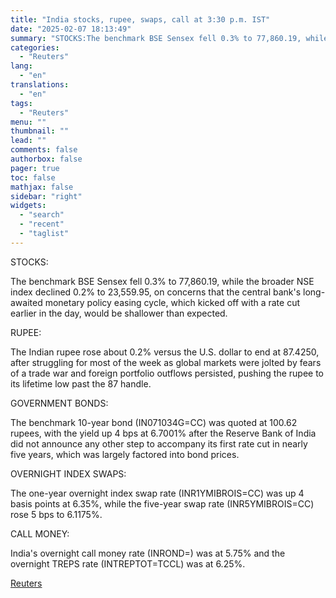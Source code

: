 ```yaml
---
title: "India stocks, rupee, swaps, call at 3:30 p.m. IST"
date: "2025-02-07 18:13:49"
summary: "STOCKS:The benchmark BSE Sensex fell 0.3% to 77,860.19, while the broader NSE index declined 0.2% to 23,559.95, on concerns that the central bank's long-awaited monetary policy easing cycle, which kicked off with a rate cut earlier in the day, would be shallower than expected. RUPEE: The Indian rupee rose about..."
categories:
  - "Reuters"
lang:
  - "en"
translations:
  - "en"
tags:
  - "Reuters"
menu: ""
thumbnail: ""
lead: ""
comments: false
authorbox: false
pager: true
toc: false
mathjax: false
sidebar: "right"
widgets:
  - "search"
  - "recent"
  - "taglist"
---
```


STOCKS:

The benchmark BSE Sensex fell 0.3% to 77,860.19, while the broader NSE index declined 0.2% to 23,559.95, on concerns that the central bank's long-awaited monetary policy easing cycle, which kicked off with a rate cut earlier in the day, would be shallower than expected.

RUPEE:

The Indian rupee rose about 0.2% versus the U.S. dollar to end at 87.4250, after struggling for most of the week as global markets were jolted by fears of a trade war and foreign portfolio outflows persisted, pushing the rupee to its lifetime low past the 87 handle.

GOVERNMENT BONDS:

The benchmark 10-year bond (IN071034G=CC) was quoted at 100.62 rupees, with the yield up 4 bps at 6.7001% after the Reserve Bank of India did not announce any other step to accompany its first rate cut in nearly five years, which was largely factored into bond prices.

OVERNIGHT INDEX SWAPS:

The one-year overnight index swap rate (INR1YMIBROIS=CC) was up 4 basis points at 6.35%, while the five-year swap rate (INR5YMIBROIS=CC) rose 5 bps to 6.1175%.

CALL MONEY:

India's overnight call money rate (INROND=) was at 5.75% and the overnight TREPS rate (INTREPTOT=TCCL) was at 6.25%.

[Reuters](https://www.tradingview.com/news/reuters.com,2025:newsml_L4N3OY0VP:0-india-stocks-rupee-swaps-call-at-3-30-p-m-ist/)
